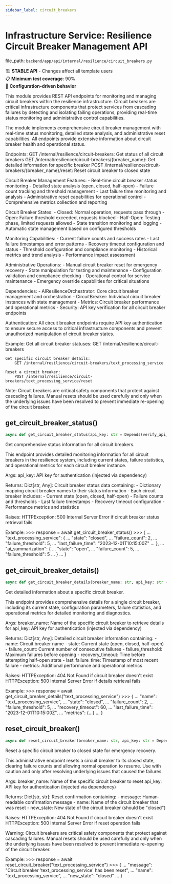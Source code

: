 ```yaml
---
sidebar_label: circuit_breakers
---
```


# Infrastructure Service: Resilience Circuit Breaker Management API

  file_path: `backend/app/api/internal/resilience/circuit_breakers.py`

🏗️ **STABLE API** - Changes affect all template users  
📋 **Minimum test coverage**: 90%  
🔧 **Configuration-driven behavior**

This module provides REST API endpoints for monitoring and managing circuit
breakers within the resilience infrastructure. Circuit breakers are critical
infrastructure components that protect services from cascading failures by detecting and
isolating failing operations, providing real-time status monitoring and
administrative control capabilities.

The module implements comprehensive circuit breaker management with real-time
status monitoring, detailed state analysis, and administrative reset
capabilities. All endpoints provide extensive information about circuit
breaker health and operational status.

Endpoints:
    GET /internal/resilience/circuit-breakers: Get status of all circuit breakers
    GET /internal/resilience/circuit-breakers/{breaker_name}: Get detailed information for specific breaker
    POST /internal/resilience/circuit-breakers/{breaker_name}/reset: Reset circuit breaker to closed state

Circuit Breaker Management Features:
    - Real-time circuit breaker status monitoring
    - Detailed state analysis (open, closed, half-open)
    - Failure count tracking and threshold management
    - Last failure time monitoring and analysis
    - Administrative reset capabilities for operational control
    - Comprehensive metrics collection and reporting

Circuit Breaker States:
    - Closed: Normal operation, requests pass through
    - Open: Failure threshold exceeded, requests blocked
    - Half-Open: Testing phase, limited requests allowed
    - State transition monitoring and logging
    - Automatic state management based on configured thresholds

Monitoring Capabilities:
    - Current failure counts and success rates
    - Last failure timestamps and error patterns
    - Recovery timeout configuration and status
    - Threshold configuration and compliance monitoring
    - Historical metrics and trend analysis
    - Performance impact assessment

Administrative Operations:
    - Manual circuit breaker reset for emergency recovery
    - State manipulation for testing and maintenance
    - Configuration validation and compliance checking
    - Operational control for service maintenance
    - Emergency override capabilities for critical situations

Dependencies:
    - AIResilienceOrchestrator: Core circuit breaker management and orchestration
    - CircuitBreaker: Individual circuit breaker instances with state management
    - Metrics: Circuit breaker performance and operational metrics
    - Security: API key verification for all circuit breaker endpoints

Authentication:
    All circuit breaker endpoints require API key authentication to ensure
    secure access to critical infrastructure components and prevent
    unauthorized manipulation of circuit breaker states.

Example:
    Get all circuit breaker statuses:
        GET /internal/resilience/circuit-breakers
        
    Get specific circuit breaker details:
        GET /internal/resilience/circuit-breakers/text_processing_service
        
    Reset a circuit breaker:
        POST /internal/resilience/circuit-breakers/text_processing_service/reset

Note:
    Circuit breakers are critical safety components that protect against
    cascading failures. Manual resets should be used carefully and only
    when the underlying issues have been resolved to prevent immediate
    re-opening of the circuit breaker.

## get_circuit_breaker_status()

```python
async def get_circuit_breaker_status(api_key: str = Depends(verify_api_key)):
```

Get comprehensive status information for all circuit breakers.

This endpoint provides detailed monitoring information for all circuit breakers
in the resilience system, including current states, failure statistics, and
operational metrics for each circuit breaker instance.

Args:
    api_key: API key for authentication (injected via dependency)
    
Returns:
    Dict[str, Any]: Circuit breaker status data containing:
        - Dictionary mapping circuit breaker names to their status information
        - Each circuit breaker includes:
            - Current state (open, closed, half-open)
            - Failure counts and thresholds
            - Last failure timestamps
            - Recovery timeout configuration
            - Performance metrics and statistics
        
Raises:
    HTTPException: 500 Internal Server Error if circuit breaker status retrieval fails
    
Example:
    >>> response = await get_circuit_breaker_status()
    >>> {
    ...     "text_processing_service": {
    ...         "state": "closed",
    ...         "failure_count": 2,
    ...         "failure_threshold": 5,
    ...         "last_failure_time": "2023-12-01T10:15:00Z"
    ...     },
    ...     "ai_summarization": {
    ...         "state": "open",
    ...         "failure_count": 5,
    ...         "failure_threshold": 5
    ...     }
    ... }

## get_circuit_breaker_details()

```python
async def get_circuit_breaker_details(breaker_name: str, api_key: str = Depends(verify_api_key)):
```

Get detailed information about a specific circuit breaker.

This endpoint provides comprehensive details for a single circuit breaker,
including its current state, configuration parameters, failure statistics,
and operational metrics for detailed monitoring and diagnostics.

Args:
    breaker_name: Name of the specific circuit breaker to retrieve details for
    api_key: API key for authentication (injected via dependency)
    
Returns:
    Dict[str, Any]: Detailed circuit breaker information containing:
        - name: Circuit breaker name
        - state: Current state (open, closed, half-open)
        - failure_count: Current number of consecutive failures
        - failure_threshold: Maximum failures before opening
        - recovery_timeout: Time before attempting half-open state
        - last_failure_time: Timestamp of most recent failure
        - metrics: Additional performance and operational metrics
        
Raises:
    HTTPException: 404 Not Found if circuit breaker doesn't exist
    HTTPException: 500 Internal Server Error if details retrieval fails
    
Example:
    >>> response = await get_circuit_breaker_details("text_processing_service")
    >>> {
    ...     "name": "text_processing_service",
    ...     "state": "closed",
    ...     "failure_count": 2,
    ...     "failure_threshold": 5,
    ...     "recovery_timeout": 60,
    ...     "last_failure_time": "2023-12-01T10:15:00Z",
    ...     "metrics": {...}
    ... }

## reset_circuit_breaker()

```python
async def reset_circuit_breaker(breaker_name: str, api_key: str = Depends(verify_api_key)):
```

Reset a specific circuit breaker to closed state for emergency recovery.

This administrative endpoint resets a circuit breaker to its closed state,
clearing failure counts and allowing normal operation to resume. Use with
caution and only after resolving underlying issues that caused the failures.

Args:
    breaker_name: Name of the specific circuit breaker to reset
    api_key: API key for authentication (injected via dependency)
    
Returns:
    Dict[str, str]: Reset confirmation containing:
        - message: Human-readable confirmation message
        - name: Name of the circuit breaker that was reset
        - new_state: New state of the circuit breaker (should be "closed")
        
Raises:
    HTTPException: 404 Not Found if circuit breaker doesn't exist
    HTTPException: 500 Internal Server Error if reset operation fails
    
Warning:
    Circuit breakers are critical safety components that protect against
    cascading failures. Manual resets should be used carefully and only
    when the underlying issues have been resolved to prevent immediate
    re-opening of the circuit breaker.
    
Example:
    >>> response = await reset_circuit_breaker("text_processing_service")
    >>> {
    ...     "message": "Circuit breaker 'text_processing_service' has been reset",
    ...     "name": "text_processing_service",
    ...     "new_state": "closed"
    ... }

